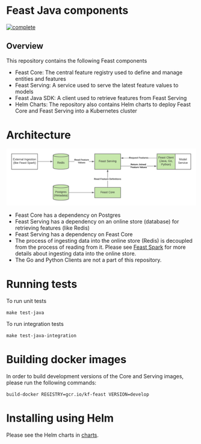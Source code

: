 # Feast Java components
[![complete](https://github.com/feast-dev/feast-java/actions/workflows/complete.yml/badge.svg)](https://github.com/feast-dev/feast-java/actions/workflows/complete.yml)

## Overview

This repository contains the following Feast components
* Feast Core: The central feature registry used to define and manage entities and features
* Feast Serving: A service used to serve the latest feature values to models
* Feast Java SDK: A client used to retrieve features from Feast Serving
* Helm Charts: The repository also contains Helm charts to deploy Feast Core and Feast Serving into a Kubernetes cluster

# Architecture

![](docs/architecture.png)


* Feast Core has a dependency on Postgres
* Feast Serving has a dependency on an online store (database) for retrieving features (like Redis)
* Feast Serving has a dependency on Feast Core
* The process of ingesting data into the online store (Redis) is decoupled from the process of reading from it. Please see [Feast Spark](https://github.com/feast-dev/feast-spark) for more details about ingesting data into the online store.
* The Go and Python Clients are not a part of this repository.

# Running tests

To run unit tests

```
make test-java
```

To run integration tests

```
make test-java-integration
```

# Building docker images

In order to build development versions of the Core and Serving images, please run the following commands:

```
build-docker REGISTRY=gcr.io/kf-feast VERSION=develop
```

# Installing using Helm

Please see the Helm charts in [charts](infra/charts).